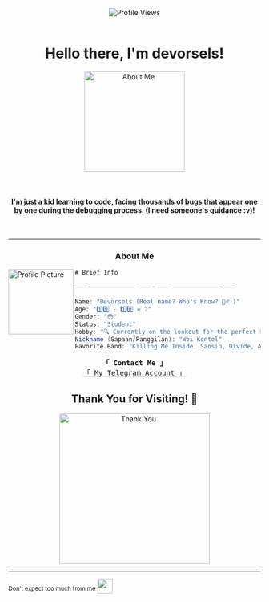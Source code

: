 <div align="center">
  <img src="https://komarev.com/ghpvc/?username=devorsixcore&color=brightgreen&style=plastic&label=Profile+Views" alt="Profile Views">
</div>
<br> 

<h1 align="center">Hello there, I'm devorsels!</h1>

<p align="center">
  <img src="https://files.catbox.moe/j63vm5.jpg" width="200" alt="About Me">
</p>

<br>

<h4 align="center">I'm just a kid learning to code, facing thousands of bugs that appear one by one during the debugging process. (I need someone's guidance :v)!</h4>

<br>

---

<h3 align="center">About Me</h3>

<img align="left" src="https://files.catbox.moe/1q2pj8.jpg" width="130px" alt="Profile Picture"/>

```csharp
# Brief Info

─── ───────────── ───  ─── ───────────── ───

Name: "Devorsels (Real name? Who's Know? 🤷‍♂️ )" 
Age: "1️⃣0️⃣ - 1️⃣0️⃣ = ❔"
Gender: "😳"
Status: "Student"
Hobby: "🔍 Currently on the lookout for the perfect hobby!"
Nickname (Sapaan/Panggilan): "Woi Kontol"
Favorite Band: "Killing Me Inside, Saosin, Divide, Alone At Last, Alesana, Agapeea, Sleeping With Sirens, Slipknot"

```

<p align="center"> 
  <samp>
    <b>「 Contact Me 」</b>
    <br>
    <a href="https://t.me/devor6core">「 My Telegram Account 」</a>
    <br>
  </samp>
</p><h2 align="center">Thank You for Visiting! 🙌</h2><p align="center">
  <img src="https://i.imgur.com/BANPcfd.jpeg" width="300" alt="Thank You">
</p>

---

<sup>Don't expect too much from me</sup> <img src="https://www.animatedimages.org/data/media/2113/animated-3d-smiley-image-0011.gif" width="30">
